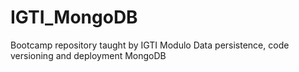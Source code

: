 # IGTI_MongoDB
Bootcamp repository taught by IGTI Modulo Data persistence, code versioning and deployment MongoDB

